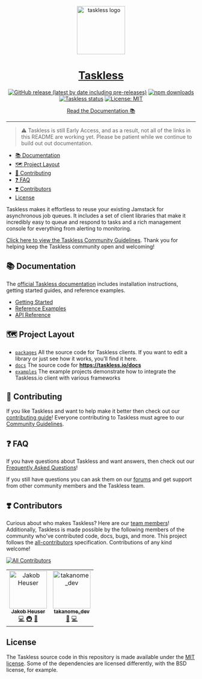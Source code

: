 <!-- Banner -->
<p align="center">
  <a href="https://taskless.io">
    <img alt="taskless logo" height="128" src="./.github/resources/taskless.png">
    <h1 align="center">Taskless</h1>
  </a>
</p>

<!-- Shields (mind the spacing) -->
<p align="center">
  <a aria-label="Taskless on npm" href="https://npmjs.com/package/@taskless/client"><img alt="GitHub release (latest by date including pre-releases)" src="https://img.shields.io/github/v/release/taskless/taskless?include_prereleases&label=latest&style=flat-square"></a>
  <a aria-label="taskless downloads" href="http://www.npmtrends.com/@taskless/client" target="_blank"><img alt="npm downloads" src="https://img.shields.io/npm/dt/@taskless/client?style=flat-square&color=33CC12"></a>
  <a aria-label="Taskless service status" href="https://status.taskless.io"><img alt="Taskless status" src="https://img.shields.io/website?style=flat-square&down_color=orange&down_message=unknown&label=Service&up_color=%2333CC12&up_message=up&url=https%3A%2F%2Ffor.taskless.io" /></a>
  <a aria-label="Taskless Client is free to use" href="https://github.com/taskless/taskless/blob/main/LICENSE" target="_blank"><img alt="License: MIT" src="https://img.shields.io/badge/License-MIT-success.svg?style=flat-square&color=33CC12" /></a>
</p>

<!-- Docs -->
<p align="center">
  <a aria-label="taskless documentation" href="https://taskless.io/docs">Read the Documentation 📚</a>
</p>

---

> :warning: Taskless is still Early Access, and as a result, not all of the links in this README are working yet. Please be patient while we continue to build out out documentation.

- [📚 Documentation](#-documentation)
- [🗺 Project Layout](#-project-layout)
- [👏 Contributing](#-contributing)
- [❓ FAQ](#-faq)
- [❣️ Contributors](#%EF%B8%8F-contributors)
- [License](#license)

Taskless makes it effortless to reuse your existing Jamstack for asynchronous job queues. It includes a set of client libraries that make it incredibly easy to queue and respond to tasks and a rich management console for everything from alerting to monitoring.

[Click here to view the Taskless Community Guidelines](https://taskless.io/guidelines). Thank you for helping keep the Taskless community open and welcoming!

## 📚 Documentation

The [official Taskless documentation](https://taskless.io/docs) includes installation instructions, getting started guides, and reference examples.

- [Getting Started](#)
- [Reference Examples](#)
- [API Reference](#)

## 🗺 Project Layout

- [`packages`](/packages) All the source code for Taskless clients. If you want to edit a library or just see how it works, you'll find it here.
- [`docs`](/docs) The source code for **https://taskless.io/docs**
- [`examples`](/examples) The example projects demonstrate how to integrate the Taskless.io client with various frameworks

## 👏 Contributing

If you like Taskless and want to help make it better then check out our [contributing guide](/CONTRIBUTING.md)! Everyone contributing to Taskless must agree to our [Community Guidelines](https://taskless.io/guidelines).

## ❓ FAQ

If you have questions about Taskless and want answers, then check out our [Frequently Asked Questions](#)!

If you still have questions you can ask them on our [forums](#) and get support from other community members and the Taskless team.

## ❣️ Contributors

Curious about who makes Taskless? Here are our [team members](https://taskless.io/about)! Additionally, Taskless is made possible by the following members of the community who've contributed code, docs, bugs, and more. This project follows the [all-contributors](https://github.com/all-contributors/all-contributors) specification. Contributions of any kind welcome!

<!-- ALL-CONTRIBUTORS-BADGE:START - Do not remove or modify this section -->
[![All Contributors](https://img.shields.io/badge/all_contributors-2-orange.svg?style=flat-square)](#-contributors)
<!-- ALL-CONTRIBUTORS-BADGE:END -->

<!-- ALL-CONTRIBUTORS-LIST:START - Do not remove or modify this section -->
<!-- prettier-ignore-start -->
<!-- markdownlint-disable -->
<table>
  <tbody>
    <tr>
      <td align="center"><a href="https://codedrift.com"><img src="https://avatars.githubusercontent.com/u/1795?v=4?s=100" width="100px;" alt="Jakob Heuser"/><br /><sub><b>Jakob Heuser</b></sub></a><br /><a href="https://github.com/taskless/taskless/commits?author=jakobo" title="Code">💻</a> <a href="#infra-jakobo" title="Infrastructure (Hosting, Build-Tools, etc)">🚇</a> <a href="https://github.com/taskless/taskless/commits?author=jakobo" title="Documentation">📖</a></td>
      <td align="center"><a href="https://github.com/TAKANOME-DEV"><img src="https://avatars.githubusercontent.com/u/79809121?v=4?s=100" width="100px;" alt="takanome_dev"/><br /><sub><b>takanome_dev</b></sub></a><br /><a href="https://github.com/taskless/taskless/commits?author=TAKANOME-DEV" title="Documentation">📖</a> <a href="https://github.com/taskless/taskless/commits?author=TAKANOME-DEV" title="Code">💻</a></td>
    </tr>
  </tbody>
</table>

<!-- markdownlint-restore -->
<!-- prettier-ignore-end -->

<!-- ALL-CONTRIBUTORS-LIST:END -->

## License

The Taskless source code in this repository is made available under the [MIT license](LICENSE). Some of the dependencies are licensed differently, with the BSD license, for example.
